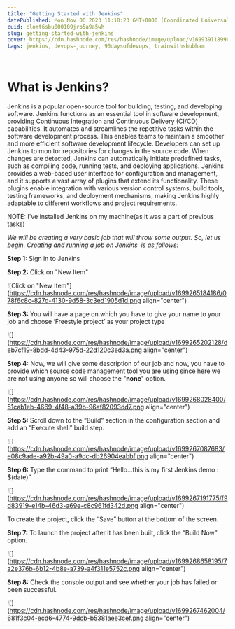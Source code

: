 ```yaml
---
title: "Getting Started with Jenkins"
datePublished: Mon Nov 06 2023 11:18:23 GMT+0000 (Coordinated Universal Time)
cuid: clomt6sbu000109jrb5a9a5wh
slug: getting-started-with-jenkins
cover: https://cdn.hashnode.com/res/hashnode/image/upload/v1699391189963/51fd335b-fa29-436d-941d-6e28a21d4ffd.png
tags: jenkins, devops-journey, 90daysofdevops, trainwithshubham

---
```


# What is Jenkins?

Jenkins is a popular open-source tool for building, testing, and developing software. Jenkins functions as an essential tool in software development, providing Continuous Integration and Continuous Delivery (CI/CD) capabilities. It automates and streamlines the repetitive tasks within the software development process. This enables teams to maintain a smoother and more efficient software development lifecycle. Developers can set up Jenkins to monitor repositories for changes in the source code. When changes are detected, Jenkins can automatically initiate predefined tasks, such as compiling code, running tests, and deploying applications. Jenkins provides a web-based user interface for configuration and management, and it supports a vast array of plugins that extend its functionality. These plugins enable integration with various version control systems, build tools, testing frameworks, and deployment mechanisms, making Jenkins highly adaptable to different workflows and project requirements.

NOTE: I've installed Jenkins on my machine(as it was a part of previous tasks)

*We will be creating a very basic job that will throw some output. So, let us begin. Creating and running a job on Jenkins  is as follows:*

**Step 1:** Sign in to Jenkins

**Step 2:** Click on "New Item"

![Click on "New Item"](https://cdn.hashnode.com/res/hashnode/image/upload/v1699265184186/078f6c8c-827d-4130-9d58-3c3ed1905d1d.png align="center")

**Step 3:** You will have a page on which you have to give your name to your job and choose ‘Freestyle project’ as your project type

![](https://cdn.hashnode.com/res/hashnode/image/upload/v1699265202128/deb7cf19-8bdd-4d43-975d-22d120c3ed3a.png align="center")

**Step 4:** Now, we will give some description of our job and now, you have to provide which source code management tool you are using since here we are not using anyone so will choose the "**none**" option.

![](https://cdn.hashnode.com/res/hashnode/image/upload/v1699268028400/51cab1eb-4669-4f48-a39b-96af82093dd7.png align="center")

**Step 5:** Scroll down to the “Build” section in the configuration section and add an “Execute shell” build step.

![](https://cdn.hashnode.com/res/hashnode/image/upload/v1699267087683/e08c9ade-a92b-49a0-a9dc-db26904eabbf.png align="center")

**Step 6:** Type the command to print “Hello...this is my first Jenkins demo : $(date)”

![](https://cdn.hashnode.com/res/hashnode/image/upload/v1699267191775/f9d83919-e14b-46d3-a69e-c8c961fd342d.png align="center")

To create the project, click the “Save” button at the bottom of the screen.

**Step 7:** To launch the project after it has been built, click the “Build Now” option.

![](https://cdn.hashnode.com/res/hashnode/image/upload/v1699268658195/7a2e376b-6b12-4b8e-a739-a4f311e5752c.png align="center")

**Step 8:** Check the console output and see whether your job has failed or been successful.

![](https://cdn.hashnode.com/res/hashnode/image/upload/v1699267462004/681f3c04-ecd6-4774-9dcb-b5381aee3cef.png align="center")
